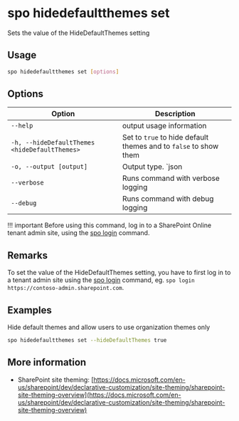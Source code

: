 # spo hidedefaultthemes set

Sets the value of the HideDefaultThemes setting

## Usage

```sh
spo hidedefaultthemes set [options]
```

## Options

Option|Description
------|-----------
`--help`|output usage information
`-h, --hideDefaultThemes <hideDefaultThemes>`|Set to `true` to hide default themes and to `false` to show them
`-o, --output [output]`|Output type. `json|text`. Default `text`
`--verbose`|Runs command with verbose logging
`--debug`|Runs command with debug logging

!!! important
    Before using this command, log in to a SharePoint Online tenant admin site, using the [spo login](../login.md) command.

## Remarks

To set the value of the HideDefaultThemes setting, you have to first log in to a tenant admin site using the [spo login](../login.md) command, eg. `spo login https://contoso-admin.sharepoint.com`.

## Examples

Hide default themes and allow users to use organization themes only

```sh
spo hidedefaultthemes set --hideDefaultThemes true
```

## More information

- SharePoint site theming: [https://docs.microsoft.com/en-us/sharepoint/dev/declarative-customization/site-theming/sharepoint-site-theming-overview](https://docs.microsoft.com/en-us/sharepoint/dev/declarative-customization/site-theming/sharepoint-site-theming-overview)